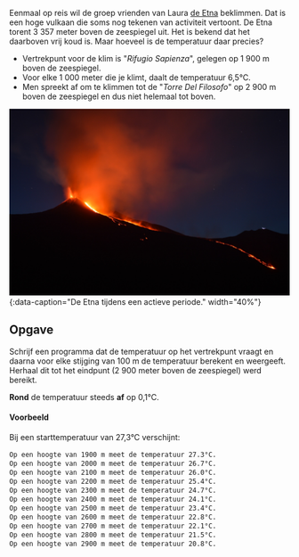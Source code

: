 Eenmaal op reis wil de groep vrienden van Laura <a href="https://nl.wikipedia.org/wiki/Etna_(vulkaan)" target="_blank">de Etna</a> beklimmen. Dat is een hoge vulkaan die soms nog tekenen van activiteit vertoont. De Etna torent 3 357 meter boven de zeespiegel uit. Het is bekend dat het daarboven vrij koud is. Maar hoeveel is de temperatuur daar precies? 

- Vertrekpunt voor de klim is "*Rifugio Sapienza*", gelegen op 1 900 m boven de zeespiegel.
- Voor elke 1 000 meter die je klimt, daalt de temperatuur 6,5°C. 
- Men spreekt af om te klimmen tot de "*Torre Del Filosofo*" op 2 900 m boven de zeespiegel en dus niet helemaal tot boven. 

![De Etna tijdens een actieve periode.](media/shawn-appel.jpg "Foto door Shawn Appel op Unsplash."){:data-caption="De Etna tijdens een actieve periode." width="40%"}

## Opgave
Schrijf een programma dat de temperatuur op het vertrekpunt vraagt en daarna voor elke stijging van 100 m de temperatuur berekent en weergeeft. Herhaal dit tot het eindpunt (2 900 meter boven de zeespiegel) werd bereikt. 

**Rond** de temperatuur steeds **af** op 0,1°C.

#### Voorbeeld
Bij een starttemperatuur van 27,3°C verschijnt:
```
Op een hoogte van 1900 m meet de temperatuur 27.3°C.
Op een hoogte van 2000 m meet de temperatuur 26.7°C.
Op een hoogte van 2100 m meet de temperatuur 26.0°C.
Op een hoogte van 2200 m meet de temperatuur 25.4°C.
Op een hoogte van 2300 m meet de temperatuur 24.7°C.
Op een hoogte van 2400 m meet de temperatuur 24.1°C.
Op een hoogte van 2500 m meet de temperatuur 23.4°C.
Op een hoogte van 2600 m meet de temperatuur 22.8°C.
Op een hoogte van 2700 m meet de temperatuur 22.1°C.
Op een hoogte van 2800 m meet de temperatuur 21.5°C.
Op een hoogte van 2900 m meet de temperatuur 20.8°C.
```